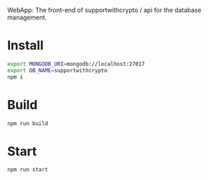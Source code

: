 WebApp: The front-end of supportwithcrypto / api for the database management.

# Install
```bash
export MONGODB_URI=mongodb://localhost:27017
export DB_NAME=supportwithcrypto
npm i
```

# Build
```bash
npm run build
```

# Start
```bash
npm run start
```
